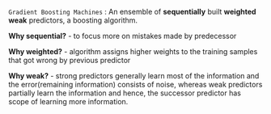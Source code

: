 `Gradient Boosting Machines` : An ensemble of **sequentially** built **weighted** **weak** predictors, a boosting algorithm.

**Why sequential?** - to focus more on mistakes made by predecessor

**Why weighted?** - algorithm assigns higher weights to the training samples that got wrong by previous predictor

**Why weak?** - strong predictors generally learn most of the information and the error(remaining information) consists of noise, whereas weak predictors partially learn the information and hence, the successor predictor has scope of learning more information.
